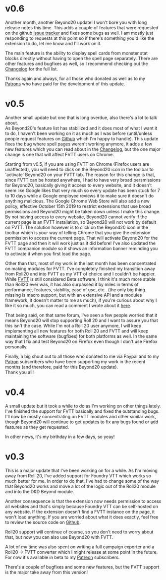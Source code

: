 v0.6
===

Another month, another Beyond20 update! I won't bore you with long release notes this time. This adds a couple of features that were requested on the github [issue tracker](https://github.com/kakaroto/Beyond20/issues) and fixes some bugs as well. I am mostly just responding to requests at this point so if there's something you'd like the extension to do, let me know and I'll work on it.

The main feature is the ability to display spell cards from monster stat blocks directly without having to open the spell page separately. There are other features and bugfixes as well, so I recommend checking out the [Changelog](Changelog) for the full list.

Thanks again and always, for all those who donated as well as to my [Patrons](https://patreon.com/kakaroto) who have paid for the development of this update.


v0.5
===

Another small update but one that is long overdue, also there's a lot to talk about.  
As Beyond20's feature list has stabilized and it does most of what I want it to do, I haven't been working on it as much as I was before (until/unless people request features on [Github](https://github.com/kakaroto/Beyond20/issues) which I'm happy to handle). This update fixes the bug where spell pages weren't working anymore, it adds a few new features which you can read about in the [Changelog](Changelog), but the one major change is one that will affect FVTT users on Chrome.

Starting from v0.5, if you are using FVTT on Chrome (Firefox users are unaffected), you will need to click on the Beyond20 icon in the toolbar to 'activate' Beyond20 on your FVTT tab. The reason for this change is that, since FVTT can be hosted anywhere, I had to have very broad persmissions for Beyond20, basically giving it access to every website, and it doesn't seem like Google likes that very much so every update has been stuck for 7 to 10 days while a Google employee reviews it to make sure it doesn't do anything malicious. The Google Chrome Web Store will also add a new policy, effective October 15th 2019 to restrict extensions that use broad permissions and Beyond20 might be taken down unless I make this change.  
By not having access to every website, Beyond20 cannot verify if the current page is an FVTT installation, so Beyond20 will not work by default on FVTT. The solution however is to click on the Beyond20 icon in the toolbar which is your way of telling Chrome that you give the extension permission to access the current page. That will activate Beyond20 for the FVTT page and then it will work just as it did before! I've also updated the FVTT companion module so it shows an information banner reminding you to activate it when you first load the page.

Other than that, most of my work in the last month has been concentrated on making modules for FVTT. I've completely finished my transition away from Roll20 and into FVTT as my VTT of choice and I couldn't be happier. While [FVTT](http://foundryvtt.com) is still considered Beta software, I think it's much more stable than Roll20 ever was, it has also surpassed it by miles in terms of performance, features, stability, ease of use, etc.. (the only big thing missing is macro support, but with an extensive API and a modules framework, it doesn't matter to me as much), if you're curious about why I like it so much, you can read a comment I wrote about it [here](https://www.dndbeyond.com/forums/d-d-beyond-general/general-discussion/38455-beyond20-integrating-d-d-beyond-with-roll20?comment=42).

That being said, on that same forum, I've seen a few people worried that it means Beyond20 will stop supporting Roll 20 and I want to assure you that this isn't the case. While I'm not a Roll 20 user anymore, I will keep implementing all new features for both Roll 20 and FVTT and will keep maintaining the software (bugfixes) for both platforms as well. In the same way that I fix and test Beyond20 on Firefox even though I don't use Firefox personally.

Finally, a big shout out to all those who donated to me via Paypal and to my [Patron](https://patreon.com/kakaroto) subscribers who have been supporting my work in the recent months (and therefore, paid for this Beyond20 update).  
Thank you all!


v0.4
===

A small update but it took a while to do as I'm working on other things lately. I've finished the support for FVTT basically and fixed the outstanding bugs. I'll now be mostly concentrating on FVTT modules and other similar work, though Beyond20 will continue to get updates to fix any bugs found or add features as they get requested.

In other news, it's my birthday in a few days, so yeay!


v0.3
===

This is a major update that I've been working on for a while. As I'm moving away from Roll 20, I've added support for Foundry VTT which works so much better for me. In order to do that, I've had to change some of the way that Beyond20 works and move a lot of the logic out of the Roll20 module and into the D&D Beyond module.

Another consequence is that the extension now needs permission to access all websites and that's simply because Foundry VTT can be self-hosted on any website. If the extension doesn't find a FVTT instance on the page, it won't load anything. If you are worried about what it does exactly, feel free to review the source code on [Github](https://github.com/kakaroto/Beyond20).

Roll20 support will continue of course, so you don't need to worry about that, but now you can also use Beyond20 with FVTT.

A lot of my time was also spent on writing a full campaign exporter and a Roll20 -> FVTT converter which I might release at some point in the future. For now it's available in beta to my [Patreon](https://patreon.com/kakaroto) subscribers. 

There's a couple of bugfixes and some new features, but the FVTT support is the major take away from this version!